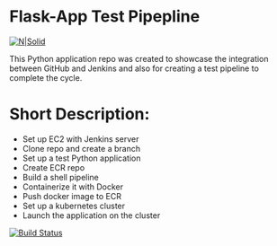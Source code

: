 # Flask-App Test Pipepline

[![N|Solid](https://pragmatic.bg/wp-content/uploads/2018/03/pragmatic_logo-300x139.png)](https://pragmatic.bg)

This Python application repo was created to showcase the integration between GitHub and Jenkins and also for creating a test pipeline to complete the cycle.

# Short Description:

  - Set up EC2 with Jenkins server
  - Clone repo and create a branch
  - Set up a test Python application
  - Create ECR repo
  - Build a shell pipeline
  - Containerize it with Docker
  - Push docker image to ECR
  - Set up a kubernetes cluster
  - Launch the application on the cluster

[![Build Status](https://travis-ci.org/joemccann/dillinger.svg?branch=master)](https://github.com/nvaklinov/flask-project)


